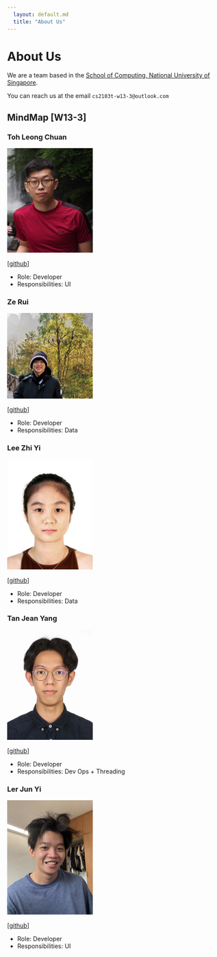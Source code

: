 ```yaml
---
  layout: default.md
  title: "About Us"
---
```


# About Us

We are a team based in the [School of Computing, National University of Singapore](http://www.comp.nus.edu.sg).

You can reach us at the email `cs2103t-w13-3@outlook.com`

## MindMap [W13-3]

### Toh Leong Chuan

<img src="images/t-leongchuan.png" width="200px">

[[github](https://github.com/t-leongchuan)]

* Role: Developer
* Responsibilities: UI

### Ze Rui

<img src="images/slidings.png" width="200px">

[[github](https://github.com/slidings)]

* Role: Developer
* Responsibilities: Data

### Lee Zhi Yi

<img src="images/zhiyi12345.png" width="200px">

[[github](http://github.com/zhiyi12345)]

* Role: Developer
* Responsibilities: Data

### Tan Jean Yang

<img src="images/jeanyang04.jpg" width="200px">

[[github](http://github.com/jeanyang04)]

* Role: Developer
* Responsibilities: Dev Ops + Threading

### Ler Jun Yi

<img src="images/junyi_image.jpg" width="200px">

[[github](http://github.com/junyi73)]

* Role: Developer
* Responsibilities: UI
